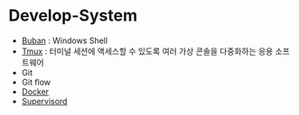 # Develop-System

* [Buban](https://github.com/jmrose/Develop-System/blob/master/Babun.md) : Windows Shell
* [Tmux](https://github.com/jmrose/Develop-System/blob/master/Tmux.md) : 터미널 세션에 액세스할 수 있도록 여러 가상 콘솔을 다중화하는 응용 소프트웨어
* Git
* Git flow
* [Docker](https://github.com/jmrose/Docker)
* [Supervisord](https://github.com/jmrose/Supervisord)
